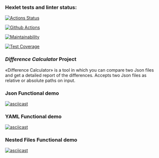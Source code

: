 ### Hexlet tests and linter status:
[![Actions Status](https://github.com/TemporalForm/java-project-71/actions/workflows/hexlet-check.yml/badge.svg)](https://github.com/TemporalForm/java-project-71/actions)

[![Github Actions](https://github.com/TemporalForm/java-project-71/actions/workflows/main.yml/badge.svg)](https://github.com/TemporalForm/java-project-71/actions)

[![Maintainability](https://api.codeclimate.com/v1/badges/4bedf52933bcb6c4aae4/maintainability)](https://codeclimate.com/github/TemporalForm/java-project-71/maintainability)

[![Test Coverage](https://api.codeclimate.com/v1/badges/4bedf52933bcb6c4aae4/test_coverage)](https://codeclimate.com/github/TemporalForm/java-project-71/test_coverage)

### *Difference Calculator* Project
«Difference Calculator» is a tool in which you can compare two Json files and get a detailed report of the differences. Accepts two Json files as relative or absolute paths on input.

### Json Functional demo
[![asciicast](https://asciinema.org/a/iOdJdDO5C4LRzsZHqVQrCQnz9.svg)](https://asciinema.org/a/iOdJdDO5C4LRzsZHqVQrCQnz9)

### YAML Functional demo
[![asciicast](https://asciinema.org/a/rv3vIVYDChE9T8lzObcBM1Vc2.svg)](https://asciinema.org/a/rv3vIVYDChE9T8lzObcBM1Vc2)

### Nested Files Functional demo
[![asciicast](https://asciinema.org/a/661408.svg)](https://asciinema.org/a/661408)
